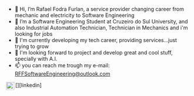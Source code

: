 - 👋 Hi, I’m Rafael Fodra Furlan, a service provider changing career from mechanic and electricity to Software Engineering
- 👀 I’m a Software Engineering Student at Cruzeiro do Sul University, and also Industrial Automation Technician, Technician in Mechanics and i'm looking for jobs
- 🌱 I'm currently developing my tech career, providing services...just trying to grow
- 💞️ I'm looking forward to project and develop great and cool stuff, specially with A.I.
- 📫 you can reach me trough my e-mail: RFFSoftwareEngineering@outlook.com 

[<img align="left" alt ="RFFSoftware | LinkedIn" width="22px" src="https://cdn.jsdelivr.net/npm/simple-icons@v3/icons/linkedin.svg" />][linkedin]